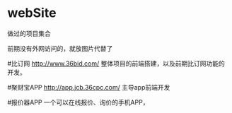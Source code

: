 # webSite
做过的项目集合

前期没有外网访问的，就放图片代替了

#比订网   http://www.36bid.com/
整体项目的前端搭建，以及前期比订网功能的开发。

#聚财宝APP http://app.jcb.36cpc.com/
主导app前端开发

#报价器APP 
一个可以在线报价、询价的手机APP，
